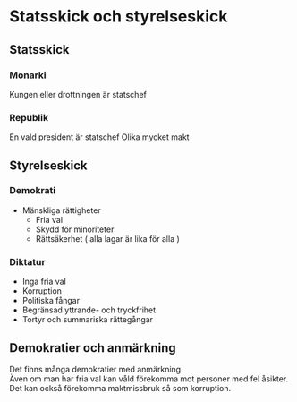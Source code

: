 # Statsskick och styrelseskick
## Statsskick

### Monarki
Kungen eller drottningen är statschef

### Republik
En vald president är statschef
Olika mycket makt


## Styrelseskick

### Demokrati
- Mänskliga rättigheter
    - Fria val
    - Skydd för minoriteter
    - Rättsäkerhet ( alla lagar är lika för alla )


### Diktatur
- Inga fria val
- Korruption
- Politiska fångar 
- Begränsad yttrande- och tryckfrihet
- Tortyr och summariska rättegångar

## Demokratier och anmärkning
Det finns många demokratier med anmärkning.        
Även om man har fria val kan våld
förekomma mot personer med fel åsikter.      
Det kan också förekomma maktmissbruk så som korruption.

